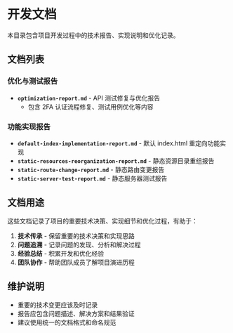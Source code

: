 # 开发文档

本目录包含项目开发过程中的技术报告、实现说明和优化记录。

## 文档列表

### 优化与测试报告
- **`optimization-report.md`** - API 测试修复与优化报告
  - 包含 2FA 认证流程修复、测试用例优化等内容

### 功能实现报告
- **`default-index-implementation-report.md`** - 默认 index.html 重定向功能实现
- **`static-resources-reorganization-report.md`** - 静态资源目录重组报告
- **`static-route-change-report.md`** - 静态路由变更报告
- **`static-server-test-report.md`** - 静态服务器测试报告

## 文档用途

这些文档记录了项目的重要技术决策、实现细节和优化过程，有助于：

1. **技术传承** - 保留重要的技术决策和实现思路
2. **问题追溯** - 记录问题的发现、分析和解决过程
3. **经验总结** - 积累开发和优化经验
4. **团队协作** - 帮助团队成员了解项目演进历程

## 维护说明

- 重要的技术变更应该及时记录
- 报告应包含问题描述、解决方案和结果验证
- 建议使用统一的文档格式和命名规范